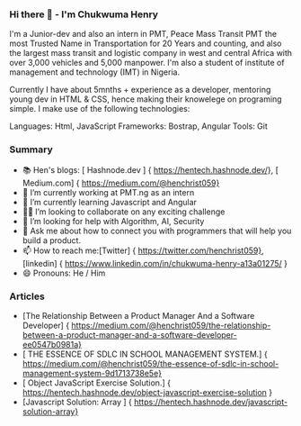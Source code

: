 ### Hi there 👋 - I'm Chukwuma Henry

I'm a Junior-dev and also an intern in PMT, Peace Mass Transit PMT the most Trusted Name in Transportation for 20 Years and counting, and also the largest mass transit and logistic company in west and central Africa with over 3,000 vehicles and 5,000 manpower. I'm also a student of institute of management and technology (IMT) in Nigeria.

Currently I have about 5mnths + experience as a developer,  mentoring young dev in HTML & CSS, hence making their knowelege on programing simple.
I make use of the following technologies:

Languages: Html, JavaScript
Frameworks: Bostrap, Angular
Tools: Git 

### Summary

- 📚 Hen's blogs: [ Hashnode.dev ] { https://hentech.hashnode.dev/}, [ Medium.com] { https://medium.com/@henchrist059}
- 🔭 I’m currently working at PMT.ng as an intern
- 🌱 I’m currently learning Javascript and Angular
- 👯👯 I’m looking to collaborate on any exciting challenge
- 🤔 I’m looking for help with Algorithm, AI, Security
- 💬 Ask me about how to connect you with programmers that will help you build a product.
- 📫 How to reach me:[Twitter] { https://twitter.com/henchrist059}, [linkedin] { https://www.linkedin.com/in/chukwuma-henry-a13a01275/ }
- 😄 Pronouns: He / Him
  
### Articles

- [The Relationship Between a Product Manager And a Software Developer] { https://medium.com/@henchrist059/the-relationship-between-a-product-manager-and-a-software-developer-ee0547b0981a}
- [ THE ESSENCE OF SDLC IN SCHOOL MANAGEMENT SYSTEM.] { https://medium.com/@henchrist059/the-essence-of-sdlc-in-school-management-system-9d1713738e5e}
- [ Object JavaScript Exercise Solution.] {  https://hentech.hashnode.dev/object-javascript-exercise-solution }
- [Javascript Solution: Array ] { https://hentech.hashnode.dev/javascript-solution-array}
